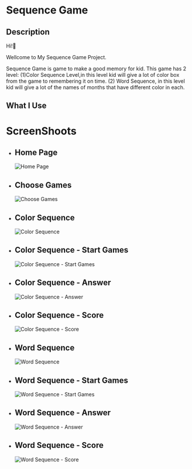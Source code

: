 # Sequence Game
<h2>Description</h2>
Hi!👋
<p>Wellcome to My Sequence Game Project.</p>
<p>Sequence Game is game to make a good memory for kid. This game has 2 level: (1)Color Sequence Level,in this level kid will give a lot of color box from the game to remembering it on time. (2) Word Sequence, in this level kid will give a lot of the names of months that have different color in each.</p>

<h2>What I Use</h2>
<h1>ScreenShoots</h1>
<ul>
    <li>
        <h2>Home Page</h2>
        <img src="https://user-images.githubusercontent.com/84588706/148630216-ce982aff-7b8b-4ee1-a802-e11f18c5485f.jpg" alt="Home Page">
    </li>
    <li>
        <h2>Choose Games</h2>
        <img src="https://user-images.githubusercontent.com/84588706/148630241-996f00c6-4295-47ab-8924-88b0efd3fc7e.jpg" alt="Choose Games">
    </li>
    <li>
        <h2>Color Sequence</h2>
        <img src="https://user-images.githubusercontent.com/84588706/148630264-b7dc68ce-8443-480f-9cd6-0182a4181a42.jpg" alt="Color Sequence">
    </li>
    <li>
        <h2>Color Sequence - Start Games</h2>
        <img src="https://user-images.githubusercontent.com/84588706/148711356-95e81898-d0d7-4fc8-bc76-c3dc3217c2d5.jpg" alt="Color Sequence - Start Games">
    </li>
    <li>
        <h2>Color Sequence - Answer</h2>
        <img src="https://user-images.githubusercontent.com/84588706/148711399-3ffe82d6-8261-438e-9b76-7bbd115439bd.jpg" alt="Color Sequence - Answer">
    </li>
    <li>
        <h2>Color Sequence - Score</h2>
        <img src="https://user-images.githubusercontent.com/84588706/148711608-8c636076-0278-429b-80a5-acd6e4b5bbc7.jpg" alt="Color Sequence - Score">
    </li>
    <li>
        <h2>Word Sequence</h2>
        <img src="https://user-images.githubusercontent.com/84588706/148711636-32cdf45c-37d4-455d-a77b-fbc85ce66585.jpg" alt="Word Sequence">
    </li>
    <li>
        <h2>Word Sequence - Start Games</h2>
        <img src="https://user-images.githubusercontent.com/84588706/148711655-4e0f996b-a088-4366-ad49-76f7e220e771.jpg" alt="Word Sequence - Start Games">
    </li>
    <li>
        <h2>Word Sequence - Answer</h2>
        <img src="https://user-images.githubusercontent.com/84588706/148711713-4c9d0d40-947c-44cc-845c-7805ff54ade4.jpg" alt="Word Sequence - Answer">
    </li>
    <li>
        <h2>Word Sequence - Score</h2>
        <img src="https://user-images.githubusercontent.com/84588706/148711753-6bccc9fc-9a4b-4520-a44b-e9b039d2be6e.jpg" alt="Word Sequence - Score">
    </li>
</ul>

